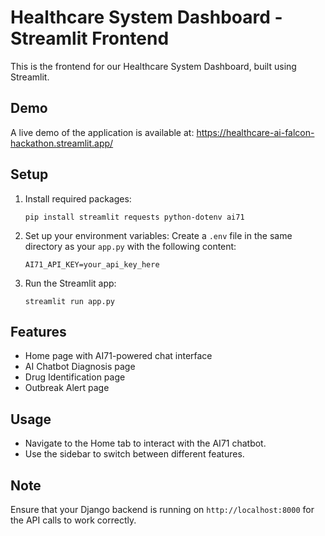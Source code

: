 # Healthcare System Dashboard - Streamlit Frontend

This is the frontend for our Healthcare System Dashboard, built using Streamlit.

## Demo

A live demo of the application is available at: https://healthcare-ai-falcon-hackathon.streamlit.app/


## Setup

1. Install required packages:
   ```
   pip install streamlit requests python-dotenv ai71
   ```

2. Set up your environment variables:
   Create a `.env` file in the same directory as your `app.py` with the following content:
   ```
   AI71_API_KEY=your_api_key_here
   ```

3. Run the Streamlit app:
   ```
   streamlit run app.py
   ```

## Features

- Home page with AI71-powered chat interface
- AI Chatbot Diagnosis page
- Drug Identification page
- Outbreak Alert page

## Usage

- Navigate to the Home tab to interact with the AI71 chatbot.
- Use the sidebar to switch between different features.

## Note

Ensure that your Django backend is running on `http://localhost:8000` for the API calls to work correctly.